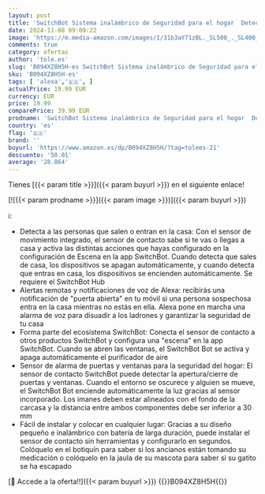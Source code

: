 ```yaml
---
layout: post
title: 'SwitchBot Sistema inalámbrico de Seguridad para el hogar  Detector de interruptores de Puertas y Ventanas con Alarma  añade SwitchBot Hub para Hacerlo Compatible con Alexa'
date: 2024-11-08 09:09:22
image: 'https://m.media-amazon.com/images/I/31b3aY71zBL._SL500_._SL400_.jpg'
comments: true
category: ofertas
author: 'tole.es'
slug: 'B094XZ8H5H-es SwitchBot Sistema inalámbrico de Seguridad para el hogar...'
sku: 'B094XZ8H5H-es'
tags: [ 'alexa','🇪🇸', ]
actualPrice: 19.99 EUR
currency: EUR
price: 19.99
comparePrice: 39.99 EUR
prodname: 'SwitchBot Sistema inalámbrico de Seguridad para el hogar  Detector de interruptores de Puertas y Ventanas con Alarma  añade SwitchBot Hub para Hacerlo Compatible con Alexa'
country: 'es'
flag: '🇪🇸'
brand: ''
buyurl: 'https://www.amazon.es/dp/B094XZ8H5H/?tag=tolees-21'
descuento: '50.01'
average: '28.864'
---
```


Tienes [{{< param title >}}]({{< param buyurl >}}) en el siguiente enlace!

[![{{< param prodname >}}]({{< param image >}})]({{< param buyurl >}})

ℹ️:

- Detecta a las personas que salen o entran en la casa: Con el sensor de movimiento integrado, el sensor de contacto sabe si te vas o llegas a casa y activa las distintas acciones que hayas configurado en la configuración de Escena en la app SwitchBot. Cuando detecta que sales de casa, los dispositivos se apagan automáticamente, y cuando detecta que entras en casa, los dispositivos se encienden automáticamente. Se requiere el SwitchBot Hub
- Alertas remotas y notificaciones de voz de Alexa: recibirás una notificación de "puerta abierta" en tu móvil si una persona sospechosa entra en la casa mientras no estás en ella. Alexa pone en marcha una alarma de voz para disuadir a los ladrones y garantizar la seguridad de tu casa
- Forma parte del ecosistema SwitchBot: Conecta el sensor de contacto a otros productos SwitchBot y configura una "escena" en la app SwitchBot. Cuando se abren las ventanas, el SwitchBot Bot se activa y apaga automáticamente el purificador de aire
- Sensor de alarma de puertas y ventanas para la seguridad del hogar: El sensor de contacto SwitchBot puede detectar la apertura/cierre de puertas y ventanas. Cuando el entorno se oscurece y alguien se mueve, el SwitchBot Bot enciende automáticamente la luz gracias al sensor incorporado. Los imanes deben estar alineados con el fondo de la carcasa y la distancia entre ambos componentes debe ser inferior a 30 mm
- Fácil de instalar y colocar en cualquier lugar: Gracias a su diseño pequeño e inalámbrico con batería de larga duración, puede instalar el sensor de contacto sin herramientas y configurarlo en segundos. Colóquelo en el botiquín para saber si los ancianos están tomando su medicación o colóquelo en la jaula de su mascota para saber si su gatito se ha escapado

[🛒 Accede a la oferta!!]({{< param buyurl >}})
{{<world>}}B094XZ8H5H{{</world>}}
